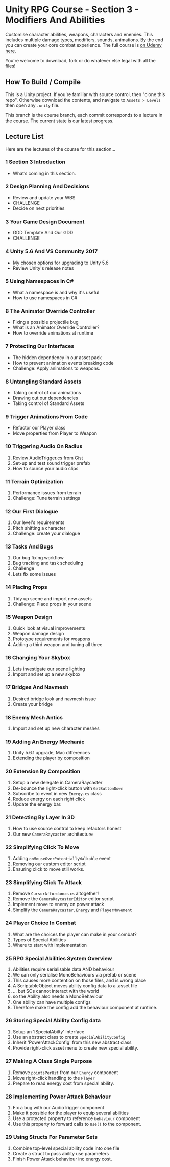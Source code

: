 ﻿# Unity RPG Course - Section 3 - Modifiers And Abilities

Customise character abilities, weapons, characters and enemies. This includes multiple damage types, modifiers, sounds, animations. By the end you can create your core combat experience. The full course is [on Udemy here](https://www.udemy.com/unityrpg).

You're welcome to download, fork or do whatever else legal with all the files!

## How To Build / Compile
This is a Unity project. If you're familiar with source control, then "clone this repo". Otherwise download the contents, and navigate to `Assets > Levels` then open any `.unity` file.

This branch is the course branch, each commit corresponds to a lecture in the course. The current state is our latest progress.

## Lecture List
Here are the lectures of the course for this section...

### 1 Section 3 Introduction

+ What’s coming in this section.


### 2 Design Planning And Decisions

+ Review and update your WBS
+ CHALLENGE
+ Decide on next priorities


### 3 Your Game Design Document

+ GDD Template And Our GDD
+ CHALLENGE


### 4 Unity 5.6 And VS Community 2017
+ My chosen options for upgrading to Unity 5.6
+ Review Unity's release notes


### 5 Using Namespaces In C#
+ What a namespace is and why it's useful
+ How to use namespaces in C#


### 6 The Animator Override Controller
+ Fixing a possible projectile bug
+ What is an Animator Override Controller?
+ How to override animations at runtime


### 7 Protecting Our Interfaces
+ The hidden dependency in our asset pack
+ How to prevent animation events breaking code
+ Challenge: Apply animations to weapons.


### 8 Untangling Standard Assets
+ Taking control of our animations
+ Drawing out our dependencies
+ Taking control of Standard Assets


### 9 Trigger Animations From Code
+ Refactor our Player class
+ Move properties from Player to Weapon


### 10 Triggering Audio On Radius
1. Review AudioTrigger.cs from Gist
2. Set-up and test sound trigger prefab
3. How to source your audio clips


### 11 Terrain Optimization
1. Performance issues from terrain
2. Challenge: Tune terrain settings


### 12 Our First Dialogue
1. Our level's requirements
2. Pitch shifting a character
3. Challenge: create your dialogue


### 13 Tasks And Bugs
1. Our bug fixing workflow
2. Bug tracking and task scheduling
3. Challenge
4. Lets fix some issues


### 14 Placing Props
1. Tidy up scene and import new assets
2. Challenge: Place props in your scene


### 15 Weapon Design
1. Quick look at visual improvements
2. Weapon damage design
3. Prototype requirements for weapons
4. Adding a third weapon and tuning all three


### 16 Changing Your Skybox
1. Lets investigate our scene lighting
2. Import and set up a new skybox


### 17 Bridges And Navmesh
1. Desired bridge look and navmesh issue
2. Create your bridge


### 18 Enemy Mesh Antics
1. Import and set up new character meshes


### 19 Adding An Energy Mechanic
1. Unity 5.6.1 upgrade, Mac differences
2. Extending the player by composition


### 20 Extension By Composition
1. Setup a new delegate in CameraRaycaster
2. De-bounce the right-click button with `GetButtonDown`
3. Subscribe to event in new `Energy.cs` class
4. Reduce energy on each right click
5. Update the energy bar.


### 21 Detecting By Layer In 3D
1. How to use source control to keep refactors honest
2. Our new `CameraRaycaster` architecture


### 22 Simplifying Click To Move
1. Adding `onMouseOverPotentiallyWalkable` event
2. Removing our custom editor script
3. Ensuring click to move still works.


### 23 Simplifying Click To Attack
1. Remove `CursorAffordance.cs` altogether!
2. Remove the `CameraRaycasterEditor` editor script
3. Implement move to enemy on power attack
4. Simplify the `CameraRaycaster`, `Energy` and `PlayerMovement`


### 24 Player Choice In Combat
1. What are the choices the player can make in your combat?
2. Types of Special Abilities
3. Where to start with implementation


### 25 RPG Special Abilities System Overview
1. Abilities require serialisable data AND behaviour
2. We can only serialise MonoBehaviours via prefab or scene
3. This causes more contention on those files, and is wrong place
4. A ScriptableObject moves ability config data to a .asset file
5. ... but SOs cannot interact with the world
6. so the Ability also needs a MonoBehaviour
7. One ability can have multiple configs
8. Therefore make the config add the behaviour component at runtime.


### 26 Storing Special Ability Config data
1. Setup an 'ISpecialAbilty' interface
2. Use an abstract class to create `SpecialAbilityConfig`
3. Inherit 'PowerAttackConfig' from this new abstract class
4. Provide right-click asset menu to create new special ability.


### 27 Making A Class Single Purpose
1. Remove `pointsPerHit` from our `Energy` component
2. Move right-click handling to the `Player`
3. Prepare to read energy cost from special ability.


### 28 Implementing Power Attack Behaviour
1. Fix a bug with our AudioTrigger component
2. Make it possible for the player to equip several abilities
3. Use a protected property to reference `behaviour` component
4. Use this property to forward calls to `Use()` to the component.


### 29 Using Structs For Parameter Sets
1. Combine top-level special ability code into one file
2. Create a struct to pass ability use parameters
3. Finish Power Attack behaviour inc energy cost.
